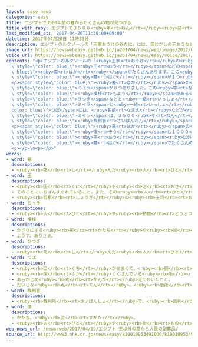 ```yaml
---
layout: easy_news
categories: easy
title: エジプトで3500年前の墓からたくさんの物が見つかる
title_with_ruby: エジプトで３５００<ruby>年<rt>ねん</rt></ruby><ruby>前<rt>まえ</rt></ruby>の<ruby>墓<rt>はか</rt></ruby>からたくさんの<ruby>物<rt>もの</rt></ruby>が<ruby>見<rt>み</rt></ruby>つかる
last_modified_at: '2017-04-20T11:30:00+09:00'
datetime: 2017年04月20日 11時30分
description: エジプトのルクソールの「王家おうけの谷たに」には、昔むかしの王おうなどの墓はかがたくさんあります。
image_url: https://newswebeasy.github.io/ja201704/news/web/image/2017/04/20/k10010953491000.jpg
voice_url: https://newswebeasy.github.io/ja201704/news/easy/voice/2017/04/20/k10010953491000.mp3
contents: "<p>エジプトのルクソールの「<ruby>王家<rt>おうけ</rt></ruby>の<ruby>谷<rt>たに</rt></ruby>」には、<ruby>昔<rt>むかし</rt></ruby>の<span\
  \ style=\"color: blue;\"><ruby>王<rt>おう</rt></ruby></span>などの<span style=\"color:\
  \ blue;\"><ruby>墓<rt>はか</rt></ruby></span>がたくさんあります。この<ruby>近<rt>ちか</rt></ruby>くでまた<span\
  \ style=\"color: blue;\"><ruby>墓<rt>はか</rt></ruby></span>が１つ<ruby>見<rt>み</rt></ruby>つかりました。</p>\n\
  <p><span style=\"color: blue;\"><ruby>墓<rt>はか</rt></ruby></span>の<ruby>中<rt>なか</rt></ruby>には、<span\
  \ style=\"color: blue;\">ミイラ</span>が８つありました。この<ruby>中<rt>なか</rt></ruby>の１つは、きれいな<ruby>色<rt>いろ</rt></ruby>の<span\
  \ style=\"color: blue;\"><ruby>模様<rt>もよう</rt></ruby></span>がある<ruby>木<rt>き</rt></ruby>の<span\
  \ style=\"color: blue;\">ひつぎ</span>などと<ruby>一緒<rt>いっしょ</rt></ruby>に<ruby>見<rt>み</rt></ruby>つかりました。この<span\
  \ style=\"color: blue;\">ミイラ</span>と<ruby>一緒<rt>いっしょ</rt></ruby>にあった<span style=\"\
  color: blue;\">つぼ</span>には、<ruby>名前<rt>なまえ</rt></ruby>などが<ruby>書<rt>か</rt></ruby>いてありました。<span\
  \ style=\"color: blue;\">ミイラ</span>は、３５００<ruby>年<rt>ねん</rt></ruby>ぐらい<ruby>前<rt>まえ</rt></ruby>の<span\
  \ style=\"color: blue;\"><ruby>裁判官<rt>さいばんかん</rt></ruby></span>だと<ruby>考<rt>かんが</rt></ruby>えられています。</p>\n\
  <p><span style=\"color: blue;\"><ruby>墓<rt>はか</rt></ruby></span>の<ruby>中<rt>なか</rt></ruby>からは、<ruby>死<rt>し</rt></ruby>んだ<ruby>人<rt>ひと</rt></ruby>のために<ruby>働<rt>はたら</rt></ruby>くと<ruby>言<rt>い</rt></ruby>われる<ruby>小<rt>ちい</rt></ruby>さな<span\
  \ style=\"color: blue;\"><ruby>像<rt>ぞう</rt></ruby></span>も１０００<ruby>以上<rt>いじょう</rt></ruby><ruby>見<rt>み</rt></ruby>つかりました。エジプト<ruby>考古省<rt>こうこしょう</rt></ruby>は、<span\
  \ style=\"color: blue;\"><ruby>王<rt>おう</rt></ruby></span><ruby>以外<rt>いがい</rt></ruby>の<span\
  \ style=\"color: blue;\"><ruby>墓<rt>はか</rt></ruby></span>でたくさんの<ruby>物<rt>もの</rt></ruby>が<ruby>見<rt>み</rt></ruby>つかることは<ruby>珍<rt>めずら</rt></ruby>しいと<ruby>言<rt>い</rt></ruby>っています。</p>\n\
  <p></p>\n<p></p>"
words:
- word: 墓
  descriptions:
  - <ruby><rb>死</rb><rt>し</rt></ruby>んだ<ruby><rb>人</rb><rt>ひと</rt></ruby>や、お<ruby><rb>骨</rb><rt>こつ</rt></ruby>をうめる<ruby><rb>所</rb><rt>ところ</rt></ruby>。また、そのしるし。
- word: 王
  descriptions:
  - <ruby><rb>国</rb><rt>くに</rt></ruby>を<ruby><rb>治</rb><rt>おさ</rt></ruby>める<ruby><rb>人</rb><rt>ひと</rt></ruby>。おうさま。
  - そのことにいちばんすぐれていること。また、その<ruby><rb>人</rb><rt>ひと</rt></ruby>。
  - <ruby><rb>将棋</rb><rt>しょうぎ</rt></ruby>の<ruby><rb>王将</rb><rt>おうしょう</rt></ruby>。
- word: ミイラ
  descriptions:
  - <ruby><rb>人</rb><rt>ひと</rt></ruby>や<ruby><rb>動物</rb><rt>どうぶつ</rt></ruby>の<ruby><rb>死体</rb><rt>したい</rt></ruby>がかわいて、そのまま<ruby><rb>固</rb><rt>かた</rt></ruby>まったもの。
- word: 模様
  descriptions:
  - かざりにする<ruby><rb>形</rb><rt>かたち</rt></ruby>や<ruby><rb>絵</rb><rt>え</rt></ruby>。
  - ようす。ありさま。
- word: ひつぎ
  descriptions:
  - <ruby><rb>死</rb><rt>し</rt></ruby>んだ<ruby><rb>人</rb><rt>ひと</rt></ruby>を<ruby><rb>入</rb><rt>い</rt></ruby>れる、<ruby><rb>木</rb><rt>き</rt></ruby>で<ruby><rb>作</rb><rt>つく</rt></ruby>った<ruby><rb>箱</rb><rt>はこ</rt></ruby>。かんおけ。
- word: つぼ
  descriptions:
  - <ruby><rb>口</rb><rt>くち</rt></ruby>がせまくて、<ruby><rb>胴</rb><rt>どう</rt></ruby>が<ruby><rb>丸</rb><rt>まる</rt></ruby>くふくらんだ<ruby><rb>入</rb><rt>い</rt></ruby>れ<ruby><rb>物</rb><rt>もの</rt></ruby>。
  - <ruby><rb>深</rb><rt>ふか</rt></ruby>くくぼんでいる<ruby><rb>所</rb><rt>ところ</rt></ruby>。
  - あらかじめ<ruby><rb>考</rb><rt>かんが</rt></ruby>えておいたこと。
  - だいじな<ruby><rb>点</rb><rt>てん</rt></ruby>。<ruby><rb>急所</rb><rt>きゅうしょ</rt></ruby>。
- word: 裁判官
  descriptions:
  - <ruby><rb>裁判所</rb><rt>さいばんしょ</rt></ruby>で、<ruby><rb>裁判</rb><rt>さいばん</rt></ruby>をする<ruby><rb>国</rb><rt>くに</rt></ruby>の<ruby><rb>公務員</rb><rt>こうむいん</rt></ruby>。<ruby><rb>国民</rb><rt>こくみん</rt></ruby>の<ruby><rb>自由</rb><rt>じゆう</rt></ruby>や<ruby><rb>権利</rb><rt>けんり</rt></ruby>を<ruby><rb>守</rb><rt>まも</rt></ruby>るために、よい<ruby><rb>悪</rb><rt>わる</rt></ruby>いを<ruby><rb>決</rb><rt>き</rt></ruby>めたり、<ruby><rb>悪</rb><rt>わる</rt></ruby>い<ruby><rb>人</rb><rt>ひと</rt></ruby>を<ruby><rb>裁</rb><rt>さば</rt></ruby>いたりする。
- word: 像
  descriptions:
  - かたち。<ruby><rb>姿</rb><rt>すがた</rt></ruby>。
  - <ruby><rb>人</rb><rt>ひと</rt></ruby>や<ruby><rb>物</rb><rt>もの</rt></ruby>の<ruby><rb>形</rb><rt>かたち</rt></ruby>を<ruby><rb>作</rb><rt>つく</rt></ruby>ったもの。
web_news_url: /news/web/2017/04/19/エジプト-王以外の墓から大量の副葬品/
source_url: http://www3.nhk.or.jp/news/easy/k10010953491000/k10010953491000.html
...
```

